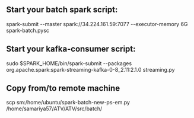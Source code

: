 ## Start your batch spark script:

spark-submit --master spark://34.224.161.59:7077 --executor-memory 6G spark-batch.pysc

## Start your kafka-consumer script:

sudo $SPARK_HOME/bin/spark-submit --packages org.apache.spark:spark-streaming-kafka-0-8_2.11:2.1.0 streaming.py 

## Copy from/to remote machine

scp sm:/home/ubuntu/spark-batch-new-ps-em.py /home/samariya57/ATV/ATV/src/batch/
